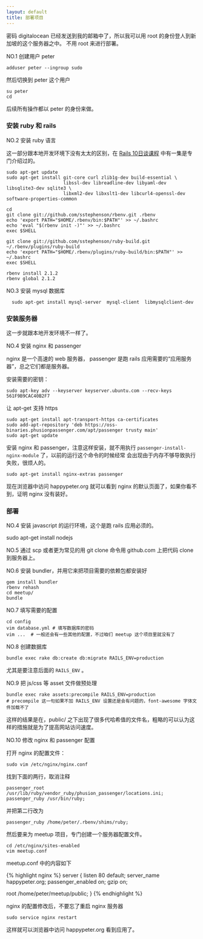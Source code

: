 ```yaml
---
layout: default
title: 部署项目
---
```


密码 digitalocean 已经发送到我的邮箱中了，所以我可以用 root 的身份登人到新加坡的这个服务器之中。
不用 root 来进行部署。


NO.1 创建用户 peter

    adduser peter --ingroup sudo

然后切换到 peter 这个用户

    su peter
    cd

后续所有操作都以 peter 的身份来做。

### 安装 ruby 和 rails


NO.2 安装 ruby 语言

这一部分跟本地开发环境下没有太太的区别，在 [Rails 10日谈课程](http://www.imooc.com/video/4730) 中有一集是专门介绍过的。

    sudo apt-get update
    sudo apt-get install git-core curl zlib1g-dev build-essential \
                         libssl-dev libreadline-dev libyaml-dev libsqlite3-dev sqlite3 \
                         libxml2-dev libxslt1-dev libcurl4-openssl-dev software-properties-common

    cd
    git clone git://github.com/sstephenson/rbenv.git .rbenv
    echo 'export PATH="$HOME/.rbenv/bin:$PATH"' >> ~/.bashrc
    echo 'eval "$(rbenv init -)"' >> ~/.bashrc
    exec $SHELL

    git clone git://github.com/sstephenson/ruby-build.git ~/.rbenv/plugins/ruby-build
    echo 'export PATH="$HOME/.rbenv/plugins/ruby-build/bin:$PATH"' >> ~/.bashrc
    exec $SHELL

    rbenv install 2.1.2
    rbenv global 2.1.2


NO.3 安装 mysql 数据库

      sudo apt-get install mysql-server  mysql-client  libmysqlclient-dev


### 安装服务器

这一步就跟本地开发环境不一样了。

NO.4 安装 nginx 和 passenger

nginx 是一个高速的 web 服务器， passenger 是跑 rails 应用需要的“应用服务器”，总之它们都是服务器。

安装需要的密钥：

<!-- Phusion's PGP key to verify packages -->

    sudo apt-key adv --keyserver keyserver.ubuntu.com --recv-keys 561F9B9CAC40B2F7

让 apt-get 支持 https

    sudo apt-get install apt-transport-https ca-certificates
    sudo add-apt-repository 'deb https://oss-binaries.phusionpassenger.com/apt/passenger trusty main'
    sudo apt-get update

安装 nginx 和 passenger，注意这样安装，就不用执行 `passenger-install-nginx-module` 了，以前的运行这个命令的时候经常
会出现由于内存不够导致执行失败，很烦人的。

    sudo apt-get install nginx-extras passenger


现在浏览器中访问 happypeter.org 就可以看到 nginx 的默认页面了，如果你看不到，证明 nginx 没有装好。

### 部署

NO.4 安装 javascript 的运行环境，这个是跑 rails 应用必须的。

   sudo apt-get install nodejs


NO.5 通过 scp 或者更为常见的用 git clone 命令用 github.com 上把代码 clone 到服务器上。


NO.6 安装 bundler，并用它来把项目需要的依赖包都安装好

    gem install bundler
    rbenv rehash
    cd meetup/
    bundle

NO.7 填写需要的配置

    cd config
    vim database.yml # 填写数据库的密码
    vim ...  # 一般还会有一些其他的配置，不过咱们 meetup 这个项目里就没有了

NO.8 创建数据库

    bundle exec rake db:create db:migrate RAILS_ENV=production

尤其是要注意后面的 `RAILS_ENV` 。


NO.9 把 js/css 等 asset 文件做预处理

    bundle exec rake assets:precompile RAILS_ENV=production
    # precompile 这一句如果不加 RAILS_ENV 设置还是会有问题的，font-awesome 字体文件加载不了

这样的结果是在，public/ 之下出现了很多代哈希值的文件名，粗略的可以认为这样的措施就是为了提高网站访问速度。


NO.10 修改 nginx 和 passenger 配置

打开 nginx 的配置文件：

    sudo vim /etc/nginx/nginx.conf

找到下面的两行，取消注释

    passenger_root /usr/lib/ruby/vendor_ruby/phusion_passenger/locations.ini;
    passenger_ruby /usr/bin/ruby;

并把第二行改为

    passenger_ruby /home/peter/.rbenv/shims/ruby;

然后要来为 meetup 项目，专门创建一个服务器配置文件。

    cd /etc/nginx/sites-enabled
    vim meetup.conf

meetup.conf 中的内容如下

{% highlight nginx %}
server {
  listen 80 default;
  server_name happypeter.org;
  passenger_enabled on;
  gzip on;

  root /home/peter/meetup/public;
}
{% endhighlight %}

nginx 的配置修改后，不要忘了重启 nginx 服务器

    sudo service nginx restart

这样就可以浏览器中访问 happypeter.org 看到应用了。
